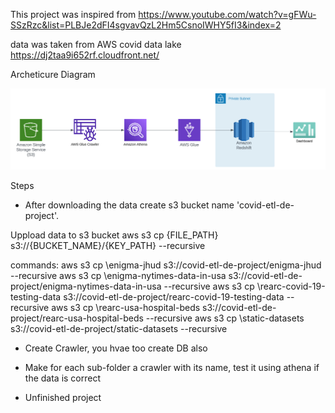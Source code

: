 

This project was inspired from https://www.youtube.com/watch?v=gFWu-SSzRzc&list=PLBJe2dFI4sgvavQzL2Hm5CsnoIWHY5fI3&index=2



data was taken from AWS covid data lake https://dj2taa9i652rf.cloudfront.net/



Archeticure Diagram

![alt text](image.png)



Steps
- After downloading the data create s3 bucket name 'covid-etl-de-project'.

Uppload data to s3 bucket
aws s3 cp {FILE_PATH} s3://{BUCKET_NAME}/{KEY_PATH} --recursive

commands:
aws s3 cp \enigma-jhud s3://covid-etl-de-project/enigma-jhud --recursive
aws s3 cp \enigma-nytimes-data-in-usa s3://covid-etl-de-project/enigma-nytimes-data-in-usa --recursive
aws s3 cp \rearc-covid-19-testing-data s3://covid-etl-de-project/rearc-covid-19-testing-data --recursive
aws s3 cp \rearc-usa-hospital-beds s3://covid-etl-de-project/rearc-usa-hospital-beds --recursive
aws s3 cp \static-datasets s3://covid-etl-de-project/static-datasets --recursive


- Create Crawler, you hvae too create DB also
- Make for each sub-folder a crawler with its name, test it using athena if the data is correct


- Unfinished project